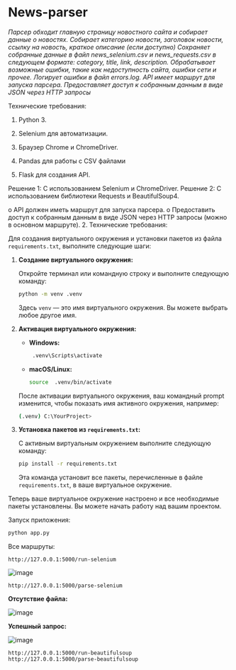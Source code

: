 # News-parser

_Парсер обходит главную страницу новостного сайта и собирает данные о новостях.
Собирает категорию новости, заголовок новости, ссылку на новость, краткое описание (если доступно)
Сохраняет собранные данные в файл news_selenium.csv и news_requests.csv в следующем формате:
category, title, link, description.
Обрабатывает возможные ошибки, такие как недоступность сайта, ошибки сети и прочее.
Логирует ошибки в файл errors.log.
API имеет маршрут для запуска парсера.
Предоставляет доступ к собранным данным в виде JSON через HTTP запросы_

Технические требования:

1. Python 3.

2. Selenium для автоматизации.

3. Браузер Chrome и ChromeDriver.

4. Pandas для работы с CSV файлами

5. Flask для создания API.

Решение 1: С использованием Selenium и ChromeDriver. 
Решение 2: С использованием библиотеки Requests и BeautifulSoup4.


o	API должен иметь маршрут для запуска парсера.
o	Предоставить доступ к собранным данным в виде JSON через HTTP запросы (можно в основном маршруте).
2.	Технические требования:




Для создания виртуального окружения и установки пакетов из файла `requirements.txt`, выполните следующие шаги:

1. **Создание виртуального окружения:**

   Откройте терминал или командную строку и выполните следующую команду:

   ```bash
   python -m venv .venv
   ```

   Здесь `venv` — это имя виртуального окружения. Вы можете выбрать любое другое имя.

2. **Активация виртуального окружения:**

   - **Windows:**

     ```bash
      .venv\Scripts\activate
     ```

   - **macOS/Linux:**

     ```bash
     source  .venv/bin/activate
     ```

   После активации виртуального окружения, ваш командный prompt изменится, чтобы показать имя активного окружения, например:

   ```bash
   (.venv) C:\YourProject>
   ```

3. **Установка пакетов из `requirements.txt`:**

   С активным виртуальным окружением выполните следующую команду:

   ```bash
   pip install -r requirements.txt
   ```

   Эта команда установит все пакеты, перечисленные в файле `requirements.txt`, в ваше виртуальное окружение.

Теперь ваше виртуальное окружение настроено и все необходимые пакеты установлены. Вы можете начать работу над вашим проектом.

Запуск приложения:
```bash
python app.py
```
Все маршруты:
```
http://127.0.0.1:5000/run-selenium
```
![image](https://github.com/IgorMonchD/News-parser/assets/113885516/c8e2c4c4-cf63-4e01-840d-05d0f3a1297f)

```
http://127.0.0.1:5000/parse-selenium
```
**Отсутствие файла:**

![image](https://github.com/IgorMonchD/News-parser/assets/113885516/53cf67ef-0320-433b-bd7a-75ce6c3498c5)

**Успешный запрос:**

![image](https://github.com/IgorMonchD/News-parser/assets/113885516/6d78e0e6-970b-4c9f-9dc3-c1d4472328b5)

```
http://127.0.0.1:5000/run-beautifulsoup
http://127.0.0.1:5000/parse-beautifulsoup
```
